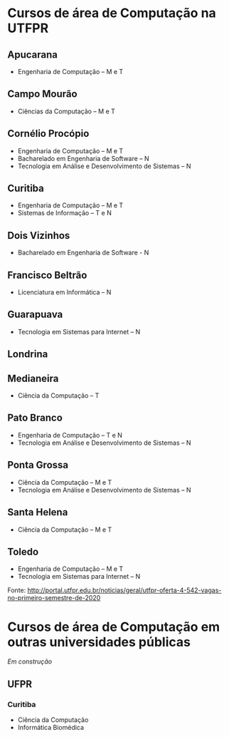 # Cursos de área de Computação na UTFPR

## Apucarana
-  Engenharia de Computação – M e T

## Campo Mourão
- Ciências da Computação – M e T

## Cornélio Procópio
- Engenharia de Computação – M e T
- Bacharelado em Engenharia de Software – N
- Tecnologia em Análise e Desenvolvimento de Sistemas – N

## Curitiba
- Engenharia de Computação – M e T
- Sistemas de Informação – T e N

## Dois Vizinhos
- Bacharelado em Engenharia de Software - N

## Francisco Beltrão
- Licenciatura em Informática – N

## Guarapuava
- Tecnologia em Sistemas para Internet – N

## Londrina

## Medianeira
- Ciência da Computação – T

## Pato Branco
- Engenharia de Computação – T e N
- Tecnologia em Análise e Desenvolvimento de Sistemas – N

## Ponta Grossa
- Ciência da Computação – M e T
- Tecnologia em Análise e Desenvolvimento de Sistemas – N

## Santa Helena
- Ciência da Computação  – M e T

## Toledo
- Engenharia de Computação – M e T
- Tecnologia em Sistemas para Internet – N

Fonte: http://portal.utfpr.edu.br/noticias/geral/utfpr-oferta-4-542-vagas-no-primeiro-semestre-de-2020


# Cursos de área de Computação em outras universidades públicas

*Em construção*

## UFPR

### Curitiba

- Ciência da Computação
- Informática Biomédica
